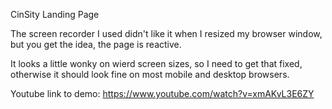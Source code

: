 CinSity Landing Page

The screen recorder I used didn't like it when I resized my browser window, but you get the idea, the page is reactive.

It looks a little wonky on wierd screen sizes, so I need to get that fixed, otherwise it should look fine on most mobile and desktop browsers.

Youtube link to demo: https://www.youtube.com/watch?v=xmAKvL3E6ZY
